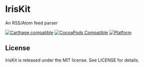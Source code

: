 # IrisKit

An RSS/Atom feed parser

[![Carthage compatible](https://img.shields.io/badge/Carthage-compatible-4BC51D.svg?style=flat)](https://github.com/Carthage/Carthage)
[![CocoaPods Compatible](https://img.shields.io/cocoapods/v/IrisKit.svg)](https://cocoapods.org/pods/IrisKit)
[![Platform](https://img.shields.io/cocoapods/p/IrisKit.svg?style=flat)](http://cocoadocs.org/docsets/IrisKit)

## License

IrisKit is released under the MIT license. See LICENSE for details.



